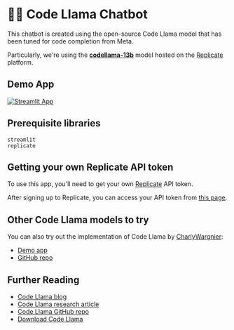 # 🦙💬 Code Llama Chatbot

This chatbot is created using the open-source Code Llama model that has been tuned for code completion from Meta.

Particularly, we're using the [**codellama-13b**](https://replicate.com/replicate/codellama-13b) model hosted on the [Replicate](https://replicate.com/) platform.

## Demo App

[![Streamlit App](https://static.streamlit.io/badges/streamlit_badge_black_white.svg)](https://code-llama.streamlitapp.com/)

## Prerequisite libraries

```
streamlit
replicate
```

## Getting your own Replicate API token

To use this app, you'll need to get your own [Replicate](https://replicate.com/) API token.

After signing up to Replicate, you can access your API token from [this page](https://replicate.com/account/api-tokens).

## Other Code Llama models to try

You can also try out the implementation of Code Llama by [CharlyWargnier](https://github.com/CharlyWargnier):
- [Demo app](https://codellama.streamlit.app/)
- [GitHub repo](https://github.com/CharlyWargnier/CodeLlama-via-DeepInfra)


## Further Reading
- [Code Llama blog](https://ai.meta.com/blog/code-llama-large-language-model-coding/)
- [Code Llama research article](https://ai.meta.com/research/publications/code-llama-open-foundation-models-for-code/)
- [Code Llama GitHub repo](https://github.com/facebookresearch/codellama)
- [Download Code Llama](https://ai.meta.com/resources/models-and-libraries/llama-downloads/)
